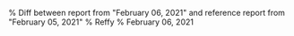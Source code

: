 % Diff between report from "February 06, 2021" and reference report from "February 05, 2021"
% Reffy
% February 06, 2021

